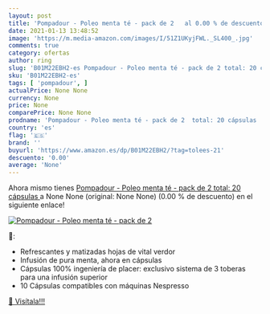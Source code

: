 ```yaml
---
layout: post
title: 'Pompadour - Poleo menta té - pack de 2   al 0.00 % de descuento'
date: 2021-01-13 13:48:52
image: 'https://m.media-amazon.com/images/I/51Z1UKyjFWL._SL400_.jpg'
comments: true
category: ofertas
author: ring
slug: 'B01M22EBH2-es Pompadour - Poleo menta té - pack de 2 total: 20 cápsulas'
sku: 'B01M22EBH2-es'
tags: [ 'pompadour', ]
actualPrice: None None
currency: None
price: None
comparePrice: None None
prodname: 'Pompadour - Poleo menta té - pack de 2  total: 20 cápsulas '
country: 'es'
flag: '🇪🇸'
brand: ''
buyurl: 'https://www.amazon.es/dp/B01M22EBH2/?tag=tolees-21'
descuento: '0.00'
average: 'None'
---
```


Ahora mismo tienes [Pompadour - Poleo menta té - pack de 2  total: 20 cápsulas ](https://www.amazon.es/dp/B01M22EBH2/?tag=tolees-21) a None None (original: None None) (0.00 %  de descuento) en el siguiente enlace!

[![Pompadour - Poleo menta té - pack de 2  ](https://m.media-amazon.com/images/I/51Z1UKyjFWL._SL400_.jpg)](https://www.amazon.es/dp/B01M22EBH2/?tag=tolees-21)

🔎:

- Refrescantes y matizadas hojas de vital verdor
- Infusión de pura menta, ahora en cápsulas
- Cápsulas 100% ingeniería de placer: exclusivo sistema de 3 toberas para una infusión superior
- 10 Cápsulas compatibles con máquinas Nespresso

[🛒 Visítala!!!](https://www.amazon.es/dp/B01M22EBH2/?tag=tolees-21)
